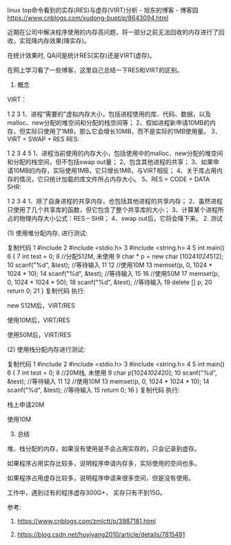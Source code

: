 linux top命令看到的实存(RES)与虚存(VIRT)分析 - 旭东的博客 - 博客园 https://www.cnblogs.com/xudong-bupt/p/8643094.html

近期在公司中解决程序使用的内存高问题，将一部分之前无法回收的内存进行了回收，实现降内存效果(降实存)。

在统计效果时, QA问是统计RES(实存)还是VIRT(虚存)。

在网上学习看了一些博客，这里自己总结一下RES和VIRT的区别。

1. 概念

VIRT：

1
2
3
1、进程“需要的”虚拟内存大小，包括进程使用的库、代码、数据，以及malloc、new分配的堆空间和分配的栈空间等；
2、假如进程新申请10MB的内存，但实际只使用了1MB，那么它会增长10MB，而不是实际的1MB使用量。
3、VIRT = SWAP + RES
 RES:

1
2
3
4
5
1、进程当前使用的内存大小，包括使用中的malloc、new分配的堆空间和分配的栈空间，但不包括swap out量；
2、包含其他进程的共享；
3、如果申请10MB的内存，实际使用1MB，它只增长1MB，与VIRT相反；
4、关于库占用内存的情况，它只统计加载的库文件所占内存大小。
5、RES = CODE + DATA
 SHR:

1
2
3
4
1、除了自身进程的共享内存，也包括其他进程的共享内存；
2、虽然进程只使用了几个共享库的函数，但它包含了整个共享库的大小；
3、计算某个进程所占的物理内存大小公式：RES – SHR；
4、swap out后，它将会降下来。
2. 测试

 (1) 使用堆分配内存, 进行测试:

复制代码
 1 #include <iostream>
 2 #include <stdio.h>
 3 #include <string.h>
 4 
 5 int main()
 6 {
 7     int test = 0;
 8     //分配512M, 未使用
 9     char * p = new char [1024*1024*512];
10     scanf("%d", &test); //等待输入
11 
12     //使用10M
13     memset(p, 0, 1024 * 1024 * 10);
14     scanf("%d", &test); //等待输入
15 
16     //使用50M
17     memset(p, 0, 1024 * 1024 * 50);
18     scanf("%d", &test); //等待输入
19     delete [] p;
20     return 0;
21 }
复制代码
执行:

new 512M后，VIRT/RES



使用10M后，VIRT/RES



使用50M后，VIRT/RES



 

(2) 使用栈分配内存进行测试:

复制代码
 1 #include <iostream>
 2 #include <stdio.h>
 3 #include <string.h>
 4 
 5 int main()
 6 {
 7     int test = 0;
 8     //20M栈, 未使用
 9     char p[1024*1024*20];
10     scanf("%d", &test);    //等待输入
11 
12     //使用10M
13     memset(p, 0, 1024 * 1024 * 10);
14     scanf("%d", &test);    //等待输入
15     return 0;
16 }
复制代码
执行:

栈上申请20M

 

使用10M

 

3. 总结

堆、栈分配的内存，如果没有使用是不会占用实存的，只会记录到虚存。

如果程序占用实存比较多，说明程序申请内存多，实际使用的空间也多。

如果程序占用虚存比较多，说明程序申请来很多空间，但是没有使用。

工作中，遇到过有的程序虚存300G+， 实存只有不到15G。

 

 参考:

1. https://www.cnblogs.com/zmlctt/p/3987181.html

2. https://blog.csdn.net/huyiyang2010/article/details/7815491